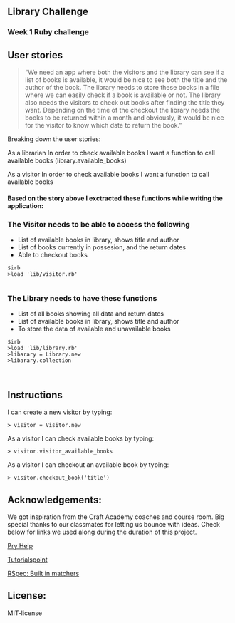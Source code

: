 ## Library Challenge

### Week 1 Ruby challenge

## User stories

> “We need an app where both the visitors and the library can see if a list of books is available, it would be nice to see both the title and the author of the book. The library needs to store these books in a file where we can easily check if a book is available or not. The library also needs the visitors to check out books after finding the title they want. Depending on the time of the checkout the library needs the books to be returned within a month and obviously, it would be nice for the visitor to know which date to return the book.”

Breaking down the user stories:

As a librarian
In order to check available books
I want a function to call available books
(library.available_books)

As a visitor
In order to check available books
I want a function to call available books

#### Based on the story above I exctracted these functions while writing the application:

### The Visitor needs to be able to access the following

- List of available books in library, shows title and author
- List of books currently in possesion, and the return dates
- Able to checkout books

```
$irb
>load 'lib/visitor.rb'


```

### The Library needs to have these functions

- List of all books showing all data and return dates
- List of available books in library, shows title and author
- To store the data of available and unavailable books

```
$irb
>load 'lib/library.rb'
>libarary = Library.new
>libarary.collection



```

## Instructions

I can create a new visitor by typing:

```
> visitor = Visitor.new
```

As a visitor I can check available books by typing:

```
> visitor.visitor_available_books
```

As a visitor I can checkout an available book by typing:

```
> visitor.checkout_book('title')
```

## Acknowledgements:

We got inspiration from the Craft Academy coaches and course room. Big special thanks to our classmates for letting us bounce with ideas. Check below for links we used along during the duration of this project.

[Pry Help](https://github.com/pry/pry#commands)

[Tutorialspoint](https://www.tutorialspoint.com/ruby/index.htm)

[RSpec: Built in matchers](https://relishapp.com/rspec/rspec-expectations/v/3-4/docs/built-in-matchers/)

## License:

MIT-license
